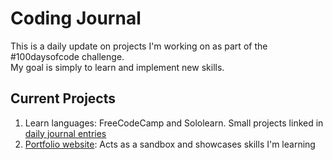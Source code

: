 <h1>Coding Journal</h1>
This is a daily update on projects I'm working on as part of the #100daysofcode challenge. 
<br>
My goal is simply to learn and implement new skills.
<br>
<h2>Current Projects</h2>
<ol>
  <li>Learn languages: FreeCodeCamp and Sololearn. Small projects linked in <a href="https://github.com/Zacharyjpeter/coding-journal/blob/main/journal.md"> daily journal entries</a></li>
  <li><a href="https://zacharyjpeter.github.io">Portfolio website</a>: Acts as a sandbox and showcases skills I'm learning</li>
</ol>
